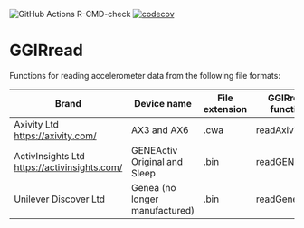 ![GitHub Actions R-CMD-check](https://github.com/wadpac/GGIRread/workflows/R-CMD-check/badge.svg)
[![codecov](https://codecov.io/gh/wadpac/GGIRread/branch/main/graph/badge.svg?token=SNII9OKA4J)](https://codecov.io/gh/wadpac/GGIRread)

# GGIRread

Functions for reading accelerometer data from the following file formats:

Brand | Device name | File extension | GGIRread function
------ | ------- | ------- | ----------------
Axivity Ltd https://axivity.com/ | AX3 and AX6 | .cwa | readAxivity
ActivInsights Ltd https://activinsights.com/ | GENEActiv Original and Sleep | .bin | readGENEActiv
Unilever Discover Ltd | Genea (no longer manufactured) | .bin | readGenea

